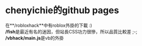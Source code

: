 # chenyichie的github pages
在**/robloxhack**中有roblox外掛的下載 :) <br>
**/fish**是最近有名的迷因，但站長CSS功力很慘，所以品質比較差 ;-; <br>
**/vbhack/main.js**是vb的外掛

